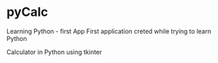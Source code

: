# pyCalc
Learning Python - first App
First application creted while trying to learn Python

Calculator in Python using tkinter
